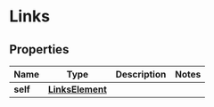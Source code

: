 

# Links


## Properties

| Name | Type | Description | Notes |
|------------ | ------------- | ------------- | -------------|
|**self** | [**LinksElement**](LinksElement.md) |  |  |



